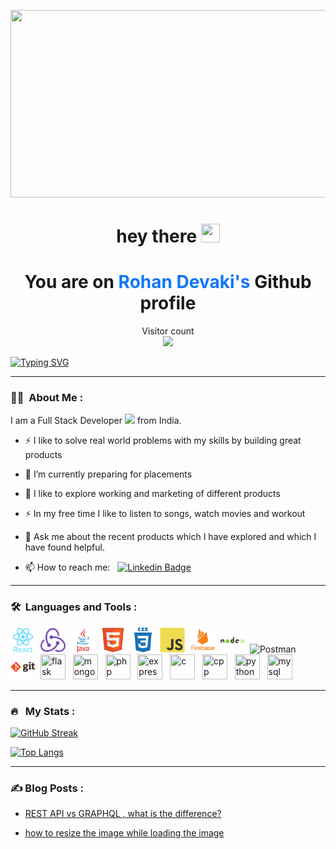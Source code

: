 
<!-- ### Hi there 👋 -->

<!--
**rohan2734/rohan2734** is a ✨ _special_ ✨ repository because its `README.md` (this file) appears on your GitHub profile.

Here are some ideas to get you started:

- 🔭 I’m currently working on ...
- 🌱 I’m currently learning ...
- 👯 I’m looking to collaborate on ...
- 🤔 I’m looking for help with ...
- 💬 Ask me about ...
- 📫 How to reach me: ...
- 😄 Pronouns: ...
- ⚡ Fun fact: ...
-->

<!-- 
<p align="center"><img src="https://media.giphy.com/media/dWesBcTLavkZuG35MI/giphy.gif" width="600" height="300"  /></p> -->


<p align="center"><img src="https://media.giphy.com/media/L1R1tvI9svkIWwpVYr/giphy.gif" width="600" height="300"  /></p>


<h1 align="center">hey there  <img src="https://media.giphy.com/media/hvRJCLFzcasrR4ia7z/giphy.gif" width="30" height="30" > </h1>
<h1 align="center"> You are on <span style="color:#1177F7FF">Rohan Devaki's</span> Github profile</h1>

<p align="center"> 
  Visitor count<br>
  <img src="https://profile-counter.glitch.me/rohan2734/count.svg" />
</p>



[![Typing SVG](https://readme-typing-svg.herokuapp.com?color=1177F7&center=true&vCenter=true&width=700&height=100&lines=Hi+I+am+Rohan+Devaki+;I+am+a+passionate+Software+Developer;I+like+to+build+products+to+solve++real+world+problems)](https://git.io/typing-svg)

---

### :woman_technologist: &nbsp;About Me :

I am a Full Stack Developer <img src="https://media.giphy.com/media/WUlplcMpOCEmTGBtBW/giphy.gif" width="30"> from India.

- ⚡ I like to solve real world problems with my skills by building great products
- 🔭 I’m currently preparing for placements
- 🌱 I like to explore working  and marketing of different products 
- ⚡ In my free time I like to listen to songs, watch movies and workout
- 💬 Ask me about the recent products which I have explored and which I have found helpful.

- 📫 How to reach me: &nbsp; [![Linkedin Badge](https://img.shields.io/badge/-rohan_devaki-blue?style=flat&logo=Linkedin&logoColor=white)](https://www.linkedin.com/in/rohandevaki)

---

### 🛠 &nbsp;Languages and Tools :

<p>
<img src="https://github.com/devicons/devicon/blob/master/icons/react/react-original-wordmark.svg" title="React" alt="React" width="40" height="40"/>&nbsp; <img src="https://github.com/devicons/devicon/blob/master/icons/redux/redux-original.svg" title="Redux" alt="Redux " width="40" height="40"/>&nbsp; <img src="https://github.com/devicons/devicon/blob/master/icons/java/java-original-wordmark.svg" title="Java" alt="Java" width="40" height="40"/>&nbsp; <img src="https://github.com/devicons/devicon/blob/master/icons/html5/html5-original.svg" title="HTML5" alt="HTML" width="40" height="40"/>&nbsp; <img src="https://github.com/devicons/devicon/blob/master/icons/css3/css3-plain-wordmark.svg"  title="CSS3" alt="CSS" width="40" height="40"/>&nbsp; 
<img src="https://github.com/devicons/devicon/blob/master/icons/javascript/javascript-original.svg" title="JavaScript" alt="JavaScript" width="40" height="40"/>&nbsp; <img src="https://github.com/devicons/devicon/blob/master/icons/firebase/firebase-plain-wordmark.svg" title="Firebase" alt="Firebase" width="40" height="40"/>&nbsp; <img src="https://github.com/devicons/devicon/blob/master/icons/nodejs/nodejs-original-wordmark.svg" title="NodeJS" alt="NodeJS" width="40" height="40"/>&nbsp; <img src="https://www.vectorlogo.zone/logos/getpostman/getpostman-icon.svg" title="Postman"  alt="Postman" width="40" height="40"/>&nbsp;  <img src="https://github.com/devicons/devicon/blob/master/icons/git/git-original-wordmark.svg" title="Git" **alt="Git" width="40" height="40"/>&nbsp; <img src="https://cdn.jsdelivr.net/gh/devicons/devicon/icons/flask/flask-original.svg"   width="40" height="40" **alt="Flask" title="flask"/> &nbsp; <img src="https://cdn.jsdelivr.net/gh/devicons/devicon/icons/mongodb/mongodb-original-wordmark.svg" width="40" height="40" **alt="mongodb" title="mongodb"/> &nbsp;  <img src="https://cdn.jsdelivr.net/gh/devicons/devicon/icons/php/php-original.svg" width="40" height="40" **alt="php" title="php" /> &nbsp; <img src="https://cdn.jsdelivr.net/gh/devicons/devicon/icons/express/express-original-wordmark.svg"  width="40" height="40" **alt="expressjs" title="expressjs" /> &nbsp; <img src="https://cdn.jsdelivr.net/gh/devicons/devicon/icons/c/c-original.svg" width="40" height="40" **alt="c" title="c"  />  &nbsp; <img src="https://cdn.jsdelivr.net/gh/devicons/devicon/icons/cplusplus/cplusplus-original.svg" width="40" height="40" **alt="cpp" title="cpp"  /> &nbsp; <img src="https://cdn.jsdelivr.net/gh/devicons/devicon/icons/python/python-original-wordmark.svg"  width="40" height="40" **alt="python" title="python"   /> &nbsp; <img src="https://cdn.jsdelivr.net/gh/devicons/devicon/icons/mysql/mysql-original-wordmark.svg"  width="40" height="40" **alt="mysql" title="mysql"  />  &nbsp;</p> 

---

### 🔥 &nbsp; My Stats :
[![GitHub Streak](http://github-readme-streak-stats.herokuapp.com?user=rohan2734&theme=dark&background=000000)](https://git.io/streak-stats)

[![Top Langs](https://github-readme-stats.vercel.app/api/top-langs/?username=rohan2734&layout=compact&theme=vision-friendly-dark)](https://github.com/anuraghazra/github-readme-stats)

---

### ✍️ Blog Posts : 
- [REST API vs GRAPHQL , what is the difference? ]( https://www.linkedin.com/pulse/rest-api-vs-graphql-rohan-devaki)

- [how to resize the image while loading the image ](https://www.linkedin.com/pulse/how-resize-image-while-loading-rohan-devaki)


    
<!-- https://www.sitepoint.com/github-profile-readme/ -->
<!-- https://readme-typing-svg.herokuapp.com/demo/ -->
